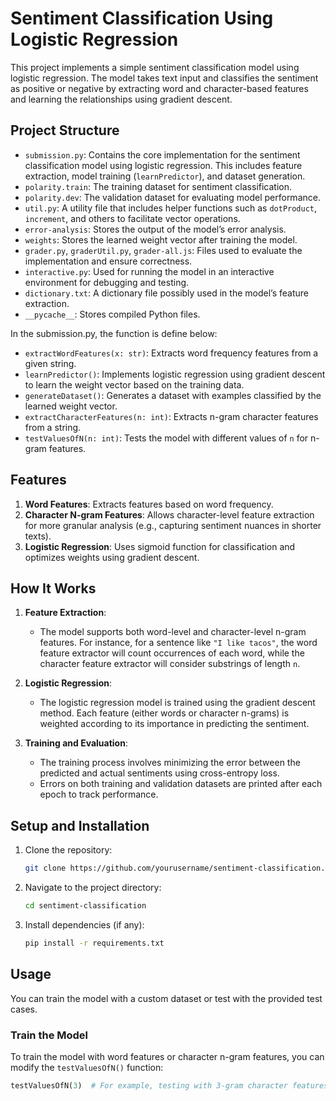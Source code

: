 # Sentiment Classification Using Logistic Regression

This project implements a simple sentiment classification model using logistic regression. The model takes text input and classifies the sentiment as positive or negative by extracting word and character-based features and learning the relationships using gradient descent.

## Project Structure

- `submission.py`: Contains the core implementation for the sentiment classification model using logistic regression. This includes feature extraction, model training (`learnPredictor`), and dataset generation.
- `polarity.train`: The training dataset for sentiment classification.
- `polarity.dev`: The validation dataset for evaluating model performance.
- `util.py`: A utility file that includes helper functions such as `dotProduct`, `increment`, and others to facilitate vector operations.
- `error-analysis`: Stores the output of the model’s error analysis.
- `weights`: Stores the learned weight vector after training the model.
- `grader.py`, `graderUtil.py`, `grader-all.js`: Files used to evaluate the implementation and ensure correctness.
- `interactive.py`: Used for running the model in an interactive environment for debugging and testing.
- `dictionary.txt`: A dictionary file possibly used in the model’s feature extraction.
- `__pycache__`: Stores compiled Python files.

In the submission.py, the function is define below:

- `extractWordFeatures(x: str)`: Extracts word frequency features from a given string.
- `learnPredictor()`: Implements logistic regression using gradient descent to learn the weight vector based on the training data.
- `generateDataset()`: Generates a dataset with examples classified by the learned weight vector.
- `extractCharacterFeatures(n: int)`: Extracts n-gram character features from a string.
- `testValuesOfN(n: int)`: Tests the model with different values of `n` for n-gram features.

## Features

1. **Word Features**: Extracts features based on word frequency.
2. **Character N-gram Features**: Allows character-level feature extraction for more granular analysis (e.g., capturing sentiment nuances in shorter texts).
3. **Logistic Regression**: Uses sigmoid function for classification and optimizes weights using gradient descent.

## How It Works

1. **Feature Extraction**: 
   - The model supports both word-level and character-level n-gram features. For instance, for a sentence like `"I like tacos"`, the word feature extractor will count occurrences of each word, while the character feature extractor will consider substrings of length `n`.

2. **Logistic Regression**: 
   - The logistic regression model is trained using the gradient descent method. Each feature (either words or character n-grams) is weighted according to its importance in predicting the sentiment.

3. **Training and Evaluation**: 
   - The training process involves minimizing the error between the predicted and actual sentiments using cross-entropy loss.
   - Errors on both training and validation datasets are printed after each epoch to track performance.

## Setup and Installation

1. Clone the repository:
    ```bash
    git clone https://github.com/yourusername/sentiment-classification.git
    ```
   
2. Navigate to the project directory:
    ```bash
    cd sentiment-classification
    ```

3. Install dependencies (if any):
    ```bash
    pip install -r requirements.txt
    ```

## Usage

You can train the model with a custom dataset or test with the provided test cases.

### Train the Model
To train the model with word features or character n-gram features, you can modify the `testValuesOfN()` function:

```python
testValuesOfN(3)  # For example, testing with 3-gram character features
